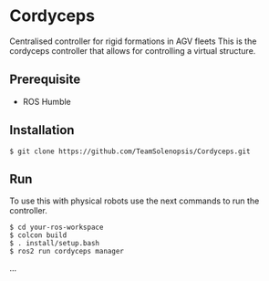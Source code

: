 # Cordyceps
Centralised controller for rigid formations in AGV fleets 
This is the cordyceps controller that allows for controlling a virtual structure. 


## Prerequisite
- ROS Humble


## Installation
```
$ git clone https://github.com/TeamSolenopsis/Cordyceps.git
```

## Run

To use this with physical robots use the next commands to run the controller.
```
$ cd your-ros-workspace
$ colcon build
$ . install/setup.bash
$ ros2 run cordyceps manager
```
...
